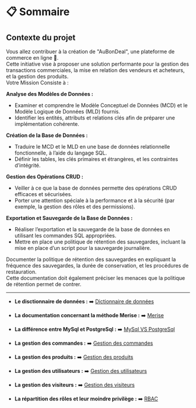 # 📋 Sommaire

## Contexte du projet

Vous allez contribuer à la création de "AuBonDeal", une plateforme de commerce en ligne 🚀.  
Cette initiative vise à proposer une solution performante pour la gestion des transactions commerciales, la mise en relation des vendeurs et acheteurs, et la gestion des produits.  
Votre Mission Consiste à :  

**Analyse des Modèles de Données :**  

- Examiner et comprendre le Modèle Conceptuel de Données (MCD) et le Modèle Logique de Données (MLD) fournis.
- Identifier les entités, attributs et relations clés afin de préparer une implémentation cohérente.  

**Création de la Base de Données :**
- Traduire le MCD et le MLD en une base de données relationnelle fonctionnelle, à l’aide du langage SQL.  
- Définir les tables, les clés primaires et étrangères, et les contraintes d’intégrité.  

**Gestion des Opérations CRUD :**
- Veiller à ce que la base de données permette des opérations CRUD efficaces et sécurisées.  
- Porter une attention spéciale à la performance et à la sécurité (par exemple, la gestion des rôles et des permissions).  

**Exportation et Sauvegarde de la Base de Données :**
- Réaliser l’exportation et la sauvegarde de la base de données en utilisant les commandes SQL appropriées.  
- Mettre en place une politique de rétention des sauvegardes, incluant la mise en place d’un script pour la sauvegarde journalière.  

Documenter la politique de rétention des sauvegardes en expliquant la fréquence des sauvegardes, la durée de conservation, et les procédures de restauration.  
Cette documentation doit également préciser les menaces que la politique de rétention permet de contrer.
 <hr>

- **Le disctionnaire de données :**
➡️ [Dictionnaire de données](./doc/bdd/dictionnaire-de-donnees.md)

- **La documentation concernant la méthode Merise :**
➡️ [Merise](./doc/bdd/merise.md)

- **La différence entre MySql et PostgreSql :**
➡️ [MySql VS PostgreSql](./doc/benshmarks/mysql-vs-postgresql.md)

- **La gestion des commandes :**
➡️ [Gestion des commandes](./doc/regles-de-gestion/gestion-des-commandes.md)

- **La gestion des produits :**
➡️ [Gestion des produits](./doc/regles-de-gestion/gestion-des-produits.md)

- **La gestion des utilisateurs :**
➡️ [Gestion des utilisateurs](./doc/regles-de-gestion/gestion-des-utilisateurs.md)

- **La gestion des visiteurs :**
➡️ [Gestion des visiteurs](./doc/regles-de-gestion/gestion-des-visiteurs.md)

- **La répartition des rôles et leur moindre privilège :**
➡️ [RBAC](./doc/securite/rbac/rbac.md)
